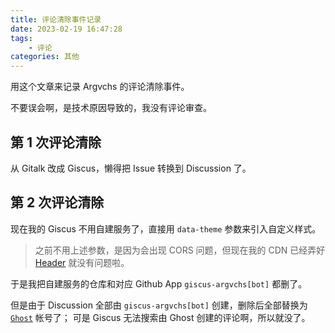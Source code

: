 ```yaml
---
title: 评论清除事件记录
date: 2023-02-19 16:47:28
tags:
    - 评论
categories: 其他
---
```


用这个文章来记录 Argvchs 的评论清除事件。

不要误会啊，是技术原因导致的，我没有评论审查。

<!-- more -->

## 第 1 次评论清除

从 Gitalk 改成 Giscus，懒得把 Issue 转换到 Discussion 了。

## 第 2 次评论清除

现在我的 Giscus 不用自建服务了，直接用 `data-theme` 参数来引入自定义样式。

> 之前不用上述参数，是因为会出现 CORS 问题，但现在我的 CDN 已经弄好 [Header](https://github.com/argvchs/static/blob/master/netlify.toml) 就没有问题啦。

于是我把自建服务的仓库和对应 Github App `giscus-argvchs[bot]` 都删了。

但是由于 Discussion 全部由 `giscus-argvchs[bot]` 创建，删除后全部替换为 [`Ghost`](https://github.com/ghost) 帐号了；
可是 Giscus 无法搜索由 Ghost 创建的评论啊，所以就没了。
